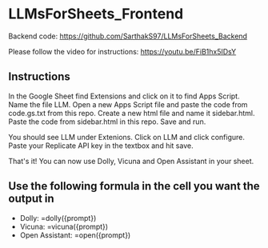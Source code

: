 # LLMsForSheets_Frontend

Backend code: https://github.com/SarthakS97/LLMsForSheets_Backend

Please follow the video for instructions: https://youtu.be/FiB1hx5IDsY

## Instructions
In the Google Sheet find Extensions and click on it to find Apps Script. Name the file LLM. Open a new Apps Script file and paste the code from code.gs.txt from this repo. Create a new html file and name it sidebar.html. Paste the code from sidebar.html in this repo. Save and run.

You should see LLM under Extenions. Click on LLM and click configure. Paste your Replicate API key in the textbox and hit save. 

That's it! You can now use Dolly, Vicuna and Open Assistant in your sheet. 

## Use the following formula in the cell you want the output in
- Dolly: =dolly({prompt})
- Vicuna: =vicuna({prompt})
- Open Assistant: =open({prompt})
